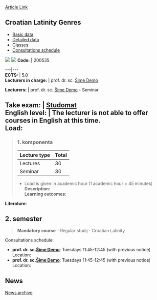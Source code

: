 [Article Link](https://www.fhs.hr/en/course/clg)

## Croatian Latinity Genres
  * [Basic data](https://www.fhs.hr/en/course/clg#v1id-523754_960994_1_0 "Basic data")
  * [Detailed data](https://www.fhs.hr/en/course/clg#v1id-523754_960994_1_1 "Detailed data")
  * [Classes](https://www.fhs.hr/en/course/clg#v1id-523754_960994_1_2 "Classes")
  * [Consultations schedule](https://www.fhs.hr/en/course/clg#v1id-523754_960994_1_3 "Consultations schedule")


[![](https://www.fhs.hr/img/flags/gif/hr.gif)](https://www.fhs.hr/predmet/zhl) [![](https://www.fhs.hr/img/flags/gif/gb.gif)](https://www.fhs.hr/en/course/clg)
**Code:** |  200535  
  
---|---  
**ECTS:** |  5.0   
**Lecturers in charge:** |  prof. dr. sc. [Šime Demo](https://www.fhs.hr/staff/sime.demo)   
  
**Lecturers:** |  prof. dr. sc. [Šime Demo](https://www.fhs.hr/djelatnik/sime.demo) - Seminar  
  
**Take exam:** |  [Studomat](http://www.isvu.hr/studomat)  
**English level:** |  The lecturer is not able to offer courses in English at this time.   
**Load:**  
---  
> ### 1. komponenta
> | Lecture type | Total  
> ---|---  
> Lectures | 30  
> Seminar | 30  
> * Load is given in academic hour (1 academic hour = 45 minutes)   
**Description:**  
> **Learning outcomes:**  

  
**Literature:**  

  
**2. semester**  
---  
> **Mandatory course** - Regular studij - Croatian Latinity  
>   
Consultations schedule: 
  * **prof. dr. sc.[Šime Demo](https://www.fhs.hr/staff/sime.demo)**: 
Tuesdays 11:45-12:45 (with previous notice)
Location: 
  * **prof. dr. sc.[Šime Demo](https://www.fhs.hr/djelatnik/sime.demo)**: 
Tuesdays 11:45-12:45 (with previous notice)
Location: 


## News
[News archive](https://www.fhs.hr/en/course/clg?@=218lz#news_117590 "News archive")

